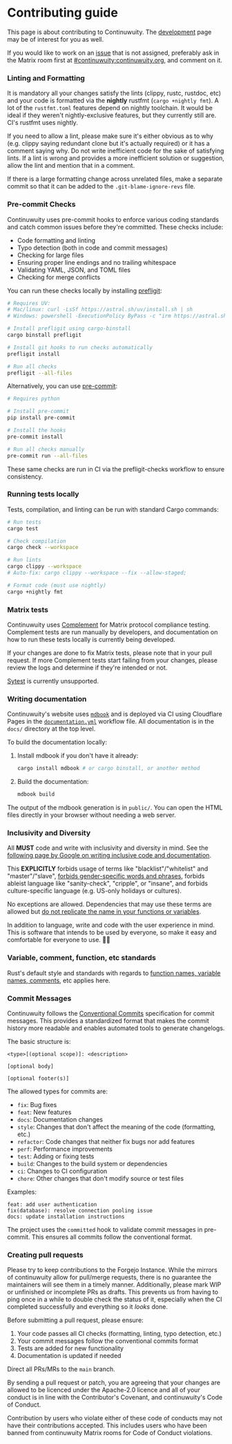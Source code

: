 # Contributing guide

This page is about contributing to Continuwuity. The
[development](./development.md) page may be of interest for you as well.

If you would like to work on an [issue][issues] that is not assigned, preferably
ask in the Matrix room first at [#continuwuity:continuwuity.org][continuwuity-matrix],
and comment on it.

### Linting and Formatting

It is mandatory all your changes satisfy the lints (clippy, rustc, rustdoc, etc)
and your code is formatted via the **nightly** rustfmt (`cargo +nightly fmt`). A lot of the
`rustfmt.toml` features depend on nightly toolchain. It would be ideal if they
weren't nightly-exclusive features, but they currently still are. CI's rustfmt
uses nightly.

If you need to allow a lint, please make sure it's either obvious as to why
(e.g. clippy saying redundant clone but it's actually required) or it has a
comment saying why. Do not write inefficient code for the sake of satisfying
lints. If a lint is wrong and provides a more inefficient solution or
suggestion, allow the lint and mention that in a comment.

If there is a large formatting change across unrelated files, make a separate commit so that it can be added to the `.git-blame-ignore-revs` file.

### Pre-commit Checks

Continuwuity uses pre-commit hooks to enforce various coding standards and catch common issues before they're committed. These checks include:

- Code formatting and linting
- Typo detection (both in code and commit messages)
- Checking for large files
- Ensuring proper line endings and no trailing whitespace
- Validating YAML, JSON, and TOML files
- Checking for merge conflicts

You can run these checks locally by installing [prefligit](https://github.com/j178/prefligit):


```bash
# Requires UV:
# Mac/linux: curl -LsSf https://astral.sh/uv/install.sh | sh
# Windows: powershell -ExecutionPolicy ByPass -c "irm https://astral.sh/uv/install.ps1 | iex"

# Install prefligit using cargo-binstall
cargo binstall prefligit

# Install git hooks to run checks automatically
prefligit install

# Run all checks
prefligit --all-files
```

Alternatively, you can use [pre-commit](https://pre-commit.com/):
```bash
# Requires python

# Install pre-commit
pip install pre-commit

# Install the hooks
pre-commit install

# Run all checks manually
pre-commit run --all-files
```

These same checks are run in CI via the prefligit-checks workflow to ensure consistency.

### Running tests locally

Tests, compilation, and linting can be run with standard Cargo commands:

```bash
# Run tests
cargo test

# Check compilation
cargo check --workspace

# Run lints
cargo clippy --workspace
# Auto-fix: cargo clippy --workspace --fix --allow-staged;

# Format code (must use nightly)
cargo +nightly fmt
```

### Matrix tests

Continuwuity uses [Complement][complement] for Matrix protocol compliance testing. Complement tests are run manually by developers, and documentation on how to run these tests locally is currently being developed.

If your changes are done to fix Matrix tests, please note that in your pull request. If more Complement tests start failing from your changes, please review the logs and determine if they're intended or not.

[Sytest][sytest] is currently unsupported.

### Writing documentation

Continuwuity's website uses [`mdbook`][mdbook] and is deployed via CI using Cloudflare Pages
in the [`documentation.yml`][documentation.yml] workflow file. All documentation is in the `docs/`
directory at the top level.

To build the documentation locally:

1. Install mdbook if you don't have it already:
   ```bash
   cargo install mdbook # or cargo binstall, or another method
   ```

2. Build the documentation:
   ```bash
   mdbook build
   ```

The output of the mdbook generation is in `public/`. You can open the HTML files directly in your browser without needing a web server.

### Inclusivity and Diversity

All **MUST** code and write with inclusivity and diversity in mind. See the
[following page by Google on writing inclusive code and
documentation](https://developers.google.com/style/inclusive-documentation).

This **EXPLICITLY** forbids usage of terms like "blacklist"/"whitelist" and
"master"/"slave", [forbids gender-specific words and
phrases](https://developers.google.com/style/pronouns#gender-neutral-pronouns),
forbids ableist language like "sanity-check", "cripple", or "insane", and
forbids culture-specific language (e.g. US-only holidays or cultures).

No exceptions are allowed. Dependencies that may use these terms are allowed but
[do not replicate the name in your functions or
variables](https://developers.google.com/style/inclusive-documentation#write-around).

In addition to language, write and code with the user experience in mind. This
is software that intends to be used by everyone, so make it easy and comfortable
for everyone to use. 🏳️‍⚧️

### Variable, comment, function, etc standards

Rust's default style and standards with regards to [function names, variable
names, comments](https://rust-lang.github.io/api-guidelines/naming.html), etc
applies here.

### Commit Messages

Continuwuity follows the [Conventional Commits](https://www.conventionalcommits.org/) specification for commit messages. This provides a standardized format that makes the commit history more readable and enables automated tools to generate changelogs.

The basic structure is:
```
<type>[(optional scope)]: <description>

[optional body]

[optional footer(s)]
```

The allowed types for commits are:
- `fix`: Bug fixes
- `feat`: New features
- `docs`: Documentation changes
- `style`: Changes that don't affect the meaning of the code (formatting, etc.)
- `refactor`: Code changes that neither fix bugs nor add features
- `perf`: Performance improvements
- `test`: Adding or fixing tests
- `build`: Changes to the build system or dependencies
- `ci`: Changes to CI configuration
- `chore`: Other changes that don't modify source or test files

Examples:
```
feat: add user authentication
fix(database): resolve connection pooling issue
docs: update installation instructions
```

The project uses the `committed` hook to validate commit messages in pre-commit. This ensures all commits follow the conventional format.

### Creating pull requests

Please try to keep contributions to the Forgejo Instance. While the mirrors of continuwuity
allow for pull/merge requests, there is no guarantee the maintainers will see them in a timely
manner. Additionally, please mark WIP or unfinished or incomplete PRs as drafts.
This prevents us from having to ping once in a while to double check the status
of it, especially when the CI completed successfully and everything so it
*looks* done.

Before submitting a pull request, please ensure:
1. Your code passes all CI checks (formatting, linting, typo detection, etc.)
2. Your commit messages follow the conventional commits format
3. Tests are added for new functionality
4. Documentation is updated if needed



Direct all PRs/MRs to the `main` branch.

By sending a pull request or patch, you are agreeing that your changes are
allowed to be licenced under the Apache-2.0 licence and all of your conduct is
in line with the Contributor's Covenant, and continuwuity's Code of Conduct.

Contribution by users who violate either of these code of conducts may not have
their contributions accepted. This includes users who have been banned from
continuwuity Matrix rooms for Code of Conduct violations.

[issues]: https://forgejo.ellis.link/continuwuation/continuwuity/issues
[continuwuity-matrix]: https://matrix.to/#/#continuwuity:continuwuity.org
[complement]: https://github.com/matrix-org/complement/
[sytest]: https://github.com/matrix-org/sytest/
[mdbook]: https://rust-lang.github.io/mdBook/
[documentation.yml]: https://forgejo.ellis.link/continuwuation/continuwuity/src/branch/main/.forgejo/workflows/documentation.yml

